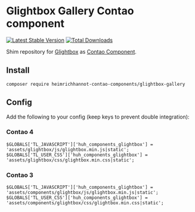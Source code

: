 # Glightbox Gallery Contao component

[![Latest Stable Version](https://poser.pugx.org/heimrichhannot-contao-components/glightbox-gallery/v/stable)](https://packagist.org/packages/heimrichhannot-contao-components/glightbox-gallery)
[![Total Downloads](https://poser.pugx.org/heimrichhannot-contao-components/glightbox-gallery/downloads)](https://packagist.org/packages/heimrichhannot-contao-components/glightbox-gallery)

Shim repository for [Glightbox](https://github.com/mcstudios/glightbox) as [Contao Component](https://github.com/contao-components/installer).


## Install

```
composer require heimrichhannot-contao-components/glightbox-gallery
```


## Config

Add the following to your config (keep keys to prevent double integration):

### Contao 4

```
$GLOBALS['TL_JAVASCRIPT']['huh_components_glightbox'] = 'assets/glightbox/js/glightbox.min.js|static';
$GLOBALS['TL_USER_CSS']['huh_components_glightbox'] = 'assets/glightbox/css/glightbox.min.css|static';
```

### Contao 3

```
$GLOBALS['TL_JAVASCRIPT']['huh_components_glightbox'] = 'assets/components/glightbox/js/glightbox.min.js|static';
$GLOBALS['TL_USER_CSS']['huh_components_glightbox'] = 'assets/components/glightbox/css/glightbox.min.css|static';
```